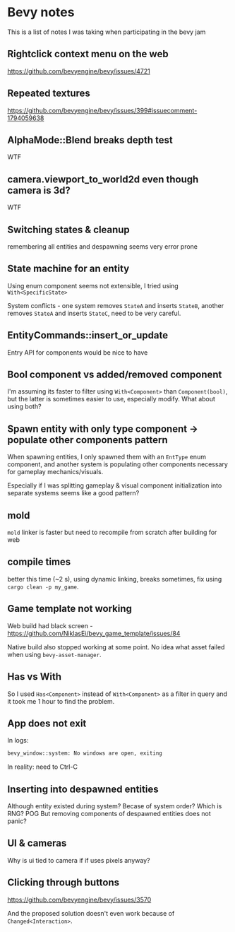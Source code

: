 # Bevy notes

This is a list of notes I was taking when participating in the bevy jam

## Rightclick context menu on the web

<https://github.com/bevyengine/bevy/issues/4721>

## Repeated textures

<https://github.com/bevyengine/bevy/issues/399#issuecomment-1794059638>

## AlphaMode::Blend breaks depth test

WTF

## camera.viewport_to_world2d even though camera is 3d?

WTF

## Switching states & cleanup

remembering all entities and despawning seems very error prone

## State machine for an entity

Using enum component seems not extensible, I tried using `With<SpecificState>`

System conflicts - one system removes `StateA` and inserts `StateB`, another removes `StateA` and inserts `StateC`, need to be very careful.

## EntityCommands::insert_or_update

Entry API for components would be nice to have

## Bool component vs added/removed component

I'm assuming its faster to filter using `With<Component>` than `Component(bool)`, but the latter is sometimes easier to use, especially modify.
What about using both?

## Spawn entity with only type component -> populate other components pattern

When spawning entities, I only spawned them with an `EntType` enum component, and another system is populating other components necessary for gameplay mechanics/visuals.

Especially if I was splitting gameplay & visual component initialization into separate systems seems like a good pattern?

## mold

`mold` linker is faster but need to recompile from scratch after building for web

## compile times

better this time (~2 s), using dynamic linking, breaks sometimes, fix using `cargo clean -p my_game`.

## Game template not working

Web build had black screen - <https://github.com/NiklasEi/bevy_game_template/issues/84>

Native build also stopped working at some point. No idea what asset failed when using `bevy-asset-manager`.

## Has vs With

So I used `Has<Component>` instead of `With<Component>` as a filter in query and it took me 1 hour to find the problem.

## App does not exit

In logs:

```txt
bevy_window::system: No windows are open, exiting
```

In reality: need to Ctrl-C

## Inserting into despawned entities

Although entity existed during system? Becase of system order? Which is RNG? POG
But removing components of despawned entities does not panic?

## UI & cameras

Why is ui tied to camera if if uses pixels anyway?

## Clicking through buttons

<https://github.com/bevyengine/bevy/issues/3570>

And the proposed solution doesn't even work because of `Changed<Interaction>`.
